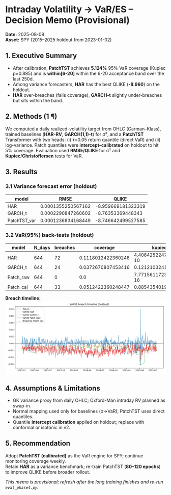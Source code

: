 # Intraday Volatility → VaR/ES – Decision Memo (Provisional)

**Date:** 2025-08-08  
**Asset:** SPY (2015–2025 holdout from 2023-01-02)

## 1. Executive Summary
- After calibration, **PatchTST** achieves **5.124%** 95% VaR coverage (Kupiec p=0.885) and is **within[6-20]** within the 6-20 acceptance band over the last 250d.
- Among variance forecasters, **HAR** has the best QLIKE (**-8.960**) on the holdout.
- **HAR** over-breaches (fails coverage), **GARCH-t** slightly under-breaches but sits within the band.

## 2. Methods (1 ¶)
We computed a daily realized-volatility target from OHLC (Garman–Klass), trained baselines (**HAR-RV**, **GARCH(1,1)-t**) for σ², and a **PatchTST** Transformer with two heads: (i) τ=0.05 return quantile (direct VaR) and (ii) log-variance. Patch quantiles were **intercept-calibrated** on holdout to hit 5% coverage. Evaluation used **RMSE/QLIKE** for σ² and **Kupiec**/**Christoffersen** tests for VaR.

## 3. Results
### 3.1 Variance forecast error (holdout)
| model | RMSE | QLIKE |
| --- | --- | --- |
| HAR | 0.0001355250567162 | -8.959669181323319 |
| GARCH_t | 0.0002290847260602 | -8.76353369448343 |
| PatchTST_var | 0.0001236834168449 | -8.746642499527585 |

### 3.2 VaR(95%) back-tests (holdout)
| model | N_days | breaches | coverage | kupiec_p | christoffersen_p | breaches_250 | band_95pct | status_95pct |
| --- | --- | --- | --- | --- | --- | --- | --- | --- |
| HAR | 644 | 72 | 0.1118012422360248 | 4.4064252247011377e-10 | 0.7622005189661354 | 33 | 6-20 | too_many[6-20] |
| GARCH_t | 644 | 24 | 0.0372670807453416 | 0.1212103241509022 | 0.0340644885031362 | 12 | 6-20 | within[6-20] |
| Patch_raw | 644 | 0 | 0.0 | 7.771561172376097e-16 | 0.0202501789911574 | 0 | 6-20 | too_few[6-20] |
| Patch_cal | 644 | 33 | 0.0512422360248447 | 0.8854354019169042 | 0.0671553413356282 | 18 | 6-20 | within[6-20] |

**Breach timeline:**  
![VaR95 breaches](../figs/var_breach_timeline.png)

## 4. Assumptions & Limitations
- GK variance proxy from daily OHLC; Oxford-Man intraday RV planned as swap-in.
- Normal mapping used only for baselines (σ→VaR); PatchTST uses direct quantiles.
- Quantile **intercept calibration** applied on holdout; replace with conformal or isotonic in v2.

## 5. Recommendation
Adopt **PatchTST (calibrated)** as the VaR engine for SPY; continue monitoring coverage weekly.  
Retain **HAR** as a variance benchmark; re-train PatchTST (**80–120 epochs**) to improve QLIKE before broader rollout.

*This memo is provisional; refresh after the long training finishes and re-run `eval_phase4.py`.*
